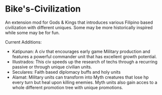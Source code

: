# Bike's-Civilization

An extension mod for Gods & Kings that introduces various Filipino based civilization with different uniques. Some may be more historically inspired while some may be for fun.

Current Additions:
- Katipunan: A civ that encourages early game Military production and features a powerful commander unit that has excellent growth potential.
- Illustrados: This civ speeds up the research of techs through a recurring passive or through unique civilian units.
- Seculares: Faith based diplomacy buffs and holy units
- Alamat: Military units can transform into Myth creatures that lose hp every turn but heal upon killing enemies. Myth units also gain acces to a whole different promotion tree with unique promotions.
